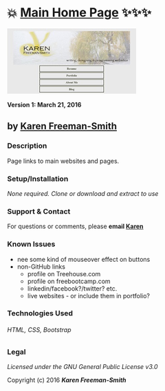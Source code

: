 # :boom: [Main Home Page](http://karenfreemansmith.github.io/) :sparkles::sparkles::sparkles:
![project screenshot](/img/screenshot.jpg)

__Version 1: March 21, 2016__

## by [Karen Freeman-Smith](http://karenfreemansmith.github.io)

### Description
Page links to main websites and pages.

### Setup/Installation
*None required. Clone or download and extract to use*

### Support & Contact
For questions or comments, please __email [Karen](karenfreemansmith@gmail.com)__

### Known Issues
* nee some kind of mouseover effect on buttons
* non-GitHub links
  * profile on Treehouse.com
  * profile on freebootcamp.com
  * linkedin/facebook?/twitter? etc.
  * live websites - or include them in portfolio?

### Technologies Used
###### HTML, CSS, Bootstrap

### Legal
*Licensed under the GNU General Public License v3.0*

Copyright (c) 2016 **_Karen Freeman-Smith_**
